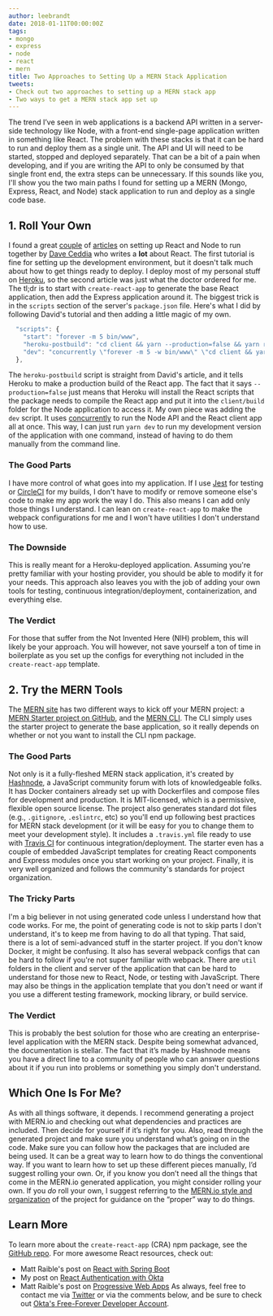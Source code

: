 ```yaml
---
author: leebrandt
date: 2018-01-11T00:00:00Z
tags:
- mongo
- express
- node
- react
- mern
title: Two Approaches to Setting Up a MERN Stack Application
tweets:
- Check out two approaches to setting up a MERN stack app
- Two ways to get a MERN stack app set up
---
```


The trend I’ve seen in web applications is a backend API written in a server-side technology like Node, with a front-end single-page application written in something like React. The problem with these stacks is that it can be hard to run and deploy them as a single unit. The API and UI will need to be started, stopped and deployed separately. That can be a bit of a pain when developing, and if you are writing the API to only be consumed by that single front end, the extra steps can be unnecessary. If this sounds like you, I'll show you the two main paths I found for setting up a MERN (Mongo, Express, React, and Node) stack application to run and deploy as a single code base.

## 1. Roll Your Own

I found a great [couple](https://daveceddia.com/create-react-app-express-backend/) of [articles](https://daveceddia.com/create-react-app-express-production/) on setting up React and Node to run together by [Dave Ceddia](https://daveceddia.com/) who writes a **lot** about React.
The first tutorial is fine for setting up the development environment, but it doesn't talk much about how to get things ready to deploy. I deploy most of my personal stuff on [Heroku](https://heroku.com), so the second article was just what the doctor ordered for me.
The tl;dr is to start with `create-react-app` to generate the base React application, then add the Express application around it. The biggest trick is in the `scripts` section of the server's `package.json` file. Here's what I did by following David's tutorial and then adding a little magic of my own.
```js
  "scripts": {
    "start": "forever -m 5 bin/www",
    "heroku-postbuild": "cd client && yarn --production=false && yarn run build",
    "dev": "concurrently \"forever -m 5 -w bin/www\" \"cd client && yarn start\""
  },
```
The `heroku-postbuild` script is straight from David's article, and it tells Heroku to make a production build of the React app. The fact that it says `--production=false` just means that Heroku will install the React scripts that the package needs to compile the React app and put it into the `client/build` folder for the Node application to access it.
My own piece was adding the `dev` script. It uses [concurrently](https://www.npmjs.com/package/concurrently) to run the Node API and the React client app all at once. This way, I can just run `yarn dev` to run my development version of the application with one command, instead of having to do them manually from the command line.

### The Good Parts

I have more control of what goes into my application. If I use [Jest](https://facebook.github.io/jest) for testing or [CircleCI](https://circleci.com) for my builds, I don't have to modify or remove someone else's code to make my app work the way I do. This also means I can add only those things I understand. I can lean on `create-react-app` to make the webpack configurations for me and I won't have utilities I don't understand how to use.

### The Downside

This is really meant for a Heroku-deployed application. Assuming you're pretty familiar with your hosting provider, you should be able to modify it for your needs. This approach also leaves you with the job of adding your own tools for testing, continuous integration/deployment, containerization, and everything else.

### The Verdict

For those that suffer from the Not Invented Here (NIH) problem, this will likely be your approach. You will however, not save yourself a ton of time in boilerplate as you set up the configs for everything not included in the `create-react-app` template.

## 2. Try the MERN Tools

The [MERN site](http://mern.io/) has two different ways to kick off your MERN project: a [MERN Starter project on GitHub](https://github.com/Hashnode/mern-starter), and the [MERN CLI](https://github.com/Hashnode/mern-cli). The CLI simply uses the starter project to generate the base application, so it really depends on whether or not you want to install the CLI npm package.

### The Good Parts

Not only is it a fully-fleshed MERN stack application, it's created by [Hashnode](https://hashnode.com/), a JavaScript community forum with lots of knowledgeable folks. It has Docker containers already set up with Dockerfiles and compose files for development and production. It is MIT-licensed, which is a permissive, flexible open source license. The project also generates standard dot files (e.g., `.gitignore`, `.eslintrc`, etc) so you'll end up following best practices for MERN stack development (or it will be easy for you to change them to meet your development style). It includes a `.travis.yml` file ready to use with [Travis CI](https://travis-ci.org) for continuous integration/deployment. The starter even has a couple of embedded JavaScript templates for creating React components and Express modules once you start working on your project. Finally, it is very well organized and follows the community's standards for project organization.

### The Tricky Parts

I'm a big believer in not using generated code unless I understand how that code works. For me, the point of generating code is not to skip parts I don't understand, it's to keep me from having to do all that typing.
That said, there is a lot of semi-advanced stuff in the starter project. If you don't know Docker, it might be confusing. It also has several webpack configs that can be hard to follow if you're not super familiar with webpack. There are `util` folders in the client and server of the application that can be hard to understand for those new to React, Node, or testing with JavaScript. There may also be things in the application template that you don't need or want if you use a different testing framework, mocking library, or build service.

### The Verdict

This is probably the best solution for those who are creating an enterprise-level application with the MERN stack. Despite being somewhat advanced, the documentation is stellar. The fact that it’s made by Hashnode means you have a direct line to a community of people who can answer questions about it if you run into problems or something you simply don't understand.

## Which One Is For Me?

As with all things software, it depends. I recommend generating a project with MERN.io and checking out what dependencies and practices are included. Then decide for yourself if it’s right for you. Also, read through the generated project and make sure you understand what’s going on in the code. Make sure you can follow how the packages that are included are being used. It can be a great way to learn how to do things the conventional way. 
If you want to learn how to set up these different pieces manually, I’d suggest rolling your own. Or, if you know you don’t need all the things that come in the MERN.io generated application, you might consider rolling your own. If you *do* roll your own, I suggest referring to the [MERN.io style and organization](http://mern.io/documentation.html) of the project for guidance on the “proper” way to do things.

## Learn More

To learn more about the `create-react-app` (CRA) npm package, see the [GitHub repo](https://github.com/facebookincubator/create-react-app).
For more awesome React resources, check out:
* Matt Raible's post on [React with Spring Boot](https://developer.okta.com/blog/2017/12/06/bootiful-development-with-spring-boot-and-react)
* My post on [React Authentication with Okta](https://developer.okta.com/blog/2017/03/30/react-okta-sign-in-widget)
* Matt Raible's post on [Progressive Web Apps](https://developer.okta.com/blog/2017/07/20/the-ultimate-guide-to-progressive-web-applications)
As always, feel free to contact me via [Twitter](https://twitter.com/leebrandt) or via the comments below, and be sure to check out [Okta's Free-Forever Developer Account](https://developer.okta.com/signup/).
